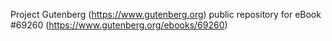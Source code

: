 Project Gutenberg (https://www.gutenberg.org) public repository for
eBook #69260 (https://www.gutenberg.org/ebooks/69260)
